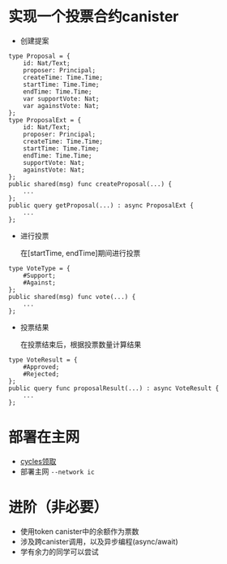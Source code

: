 # 实现一个投票合约canister
- 创建提案
```
type Proposal = {
    id: Nat/Text;
    proposer: Principal;
    createTime: Time.Time;
    startTime: Time.Time;
    endTime: Time.Time;
    var supportVote: Nat;
    var againstVote: Nat;
};
type ProposalExt = {
    id: Nat/Text;
    proposer: Principal;
    createTime: Time.Time;
    startTime: Time.Time;
    endTime: Time.Time;
    supportVote: Nat;
    againstVote: Nat;
};
public shared(msg) func createProposal(...) {
    ...
};
public query getProposal(...) : async ProposalExt {
    ...
};
```
- 进行投票
  
  在[startTime, endTime]期间进行投票
```
type VoteType = {
    #Support;
    #Against;
};
public shared(msg) func vote(...) {
    ...
};
```
- 投票结果

  在投票结束后，根据投票数量计算结果
```
type VoteResult = {
    #Approved;
    #Rejected;
};
public query func proposalResult(...) : async VoteResult {
    ...
};
```

# 部署在主网
- [cycles领取](https://smartcontracts.org/docs/quickstart/cycles-faucet.html)
- 部署主网 `--network ic`

# 进阶（非必要）
- 使用token canister中的余额作为票数
- 涉及跨canister调用，以及异步编程(async/await)
- 学有余力的同学可以尝试
